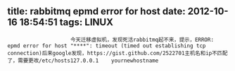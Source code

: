 title: rabbitmq epmd error  for host
date: 2012-10-16 18:54:51
tags: LINUX
---


						今天迁移虚拟机，发现死活rabbitmq起不来，提示，ERROR: epmd error for host "****": timeout (timed out establishing tcp connection)后来google发现，https://gist.github.com/2522701主机名和ip不匹配了，需要更改/etc/hosts127.0.0.1    yournewhostname                                   